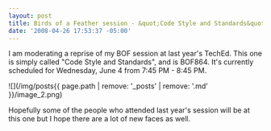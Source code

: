 ```yaml
---
layout: post
title: Birds of a Feather session - &quot;Code Style and Standards&quot;
date: '2008-04-26 17:53:37 -05:00'
---
```


I am moderating a reprise of my BOF session at last year's TechEd. This one is simply called "Code Style and Standards", and is BOF864. It's currently scheduled for Wednesday, June 4 from 7:45 PM - 8:45 PM.

![](/img/posts{{ page.path | remove: '_posts' | remove: '.md' }}/image_2.png) 

Hopefully some of the people who attended last year's session will be at this one but I hope there are a lot of new faces as well.
